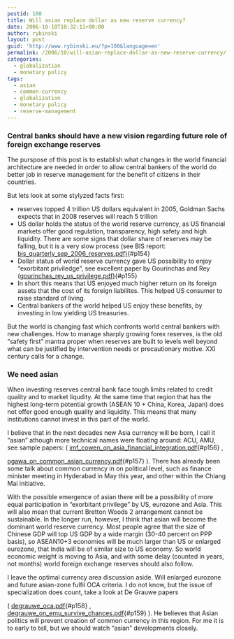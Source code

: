```yaml
---
postid: 160
title: Will asian replace dollar as new reserve currency?
date: 2006-10-10T10:32:11+00:00
author: rybinski
layout: post
guid: 'http://www.rybinski.eu/?p=160&language=en'
permalink: /2006/10/will-asian-replace-dollar-as-new-reserve-currency/
categories:
  - globalization
  - monetary policy
tags:
  - asian
  - common-currency
  - globalization
  - monetary policy
  - reserve-management
---
```

### Central banks should have a new vision regarding future role of foreign exchange reserves

The purspose of this post is to establish what changes in the world financial architecture are needed in order to allow central bankers of the world do better job in reserve management for the benefit of citizens in their countries.

But lets look at some stylyzed facts first:

  * reserves topped 4 trillion US dollars equivalent in 2005, Goldman Sachs expects that in 2008 reserves will reach 5 trillion 
  * US dollar holds the status of the world reserve currency, as US financial markets offer good regulation, transparency, high safety and high liquidity. There are some signs that dollar share of reserves may be falling, but it is a very slow process (see BIS report: [bis\_quarterly\_sep\_2006\_reserves.pdf)](/uploads/bis_quarterly_sep_2006_reserves.pdf){#p154}
  * Dollar status of world reserve currency gave US possibility to enjoy “exorbitant priviledge”, see excellent paper by Gourinchas and Rey ([gourinchas\_rey\_us_privilege.pdf)](/uploads/gourinchas_rey_us_priviledge.pdf){#p155}
  * In short this means that US enjoyed much higher return on its foreign assets that the cost of its foreign liabilites. This helped US consumer to raise standard of living.
  * Central bankers of the world helped US enjoy these benefits, by investing in low yielding US treasuries. 

But the world is changing fast which confronts world central bankers with new challenges. How to manage sharply growing forex reserves, is the old “safety first” mantra proper when reserves are built to levels well beyond what can be justified by intervention needs or precautionary motive. XXI century calls for a change.

<!--more-->

### We need asian

When investing reserves central bank face tough limits related to credit quality and to market liqudity. At the same time that region that has the highest long-term potential growth (ASEAN 10 + China, Korea, Japan) does not offer good enough quality and liquidity. This means that many institutions cannot invest in this part of the world.

I believe that in the next decades new Asia currency will be born, I call it “asian” athough more technical names were floating around: ACU, AMU, see sample papers: ( [imf\_cowen\_on\_asia\_financial_integration.pdf](/uploads/imf_cowen_on_asia_financial_integration.pdf){#p156} ,

[ogawa\_on\_common\_asian\_currency.pdf](/uploads/ogawa_on_common_asian_currency.pdf){#p157} ). There has already been some talk about common currency in on political level, such as finance minister meeting in Hyderabad in May this year, and other within the Chiang Mai initiative. 

With the possible emergence of asian there will be a possibility of more equal participation in “exorbitant privilege” by US, eurozone and Asia. This will also mean that current Bretton Woods 2 arrangement cannot be sustainable. In the longer run, however, I think that asian will become the dominant world reserve currency. Most people agree that the size of Chinese GDP will top US GDP by a wide margin (30-40 percent on PPP basis), so ASEAN10+3 economies will be much larger than US or enlarged eurozone, that India will be of similar size to US economy. So world economic weight is moving to Asia, and with some delay (counted in years, not months) world foreign exchange reserves should also follow.

I leave the optimal currency area discussion aside. Will enlarged eurozone and future asian-zone fulfil OCA criteria. I do not know, but the issue of specialization does count, take a look at De Grauwe papers

( [degrauwe_oca.pdf](/uploads/degrauwe_oca.pdf){#p158} , [degrauwe\_on\_emu\_survive\_chances.pdf](/uploads/degrauwe_on_emu_survive_chances.pdf){#p159} ). He believes that Asian politics will prevent creation of common currency in this region. For me it is to early to tell, but we should watch “asian” developments closely.
